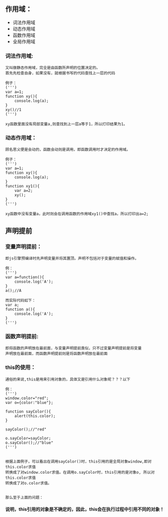 ## 作用域：

+ 词法作用域
+ 动态作用域
+ 函数作用域
+ 全局作用域


### 词法作用域:
    又叫做静态作用域，完全是由函数所声明的位置决定的。
    首先先检查自身，如果没有，就根据书写的代码查找上一层的代码

    例子：
    (''')
    var a=1;
    function xy(){
        console.log(a);
    }
    xy()//1
    (''')

    xy函数里面没有局部变量a,则查找到上一层a等于1，所以打印结果为1。

### 动态作用域：
    顾名思义便是会动的，函数会动则是调用，即函数调用时才决定的作用域。

    例子：
    (''')
    var a=1;
    function xy(){
        console.log(a);
    }
    function xy1(){
        var a=2;
        xy();
    }
    (''')

    xy函数中没有变量a，此时则会在调用函数的作用域xy1()中查找a，所以打印出a=2;


## 声明提前

### 变量声明提前：
    即js引擎预编译时先声明变量并将其置顶。声明不包括对于变量的赋值和操作。

    例：
    (''')
    var a=function(){
        console.log('A');
    }
    a();//A

    而实际代码如下：
    var a;
    function a(){
        console.log('A');
    }
    (''')


### 函数声明提前:
    即将函数的声明放在最前面，与变量声明提前类似，只不过变量声明提前是将变量
    声明放在最前面，而函数声明提前则是将函数声明放在最前面


### this的使用：
    通俗的来说,this是用来引用对象的，具体又是引用什么对象呢？？？以下

    例：
    (''')
    window.color="red";
    var o={color:"blue"};

    function sayColor(){
        alert(this.color);
    }

    sayColor();//"red"

    o.sayColor=sayColor;
    o.sayColor();//"blue"
    (''')


    根据上面例子，可以看出在调用sayColor()时，this引用的是全局对象window,即对this.color求值
    转换成了对window.color求值。在调用o.sayColor时，this引用的是对象o, 所以对this.color求值
    转换成了对o.color求值。


    那么至于上面的问题：
#### 说明，this引用的对象是不确定的，因此，this会在执行过程中引用不同的对象！




